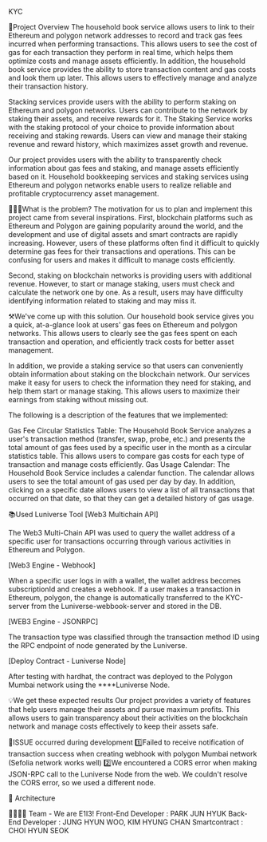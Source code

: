 KYC

💎Project Overview
The household book service allows users to link to their Ethereum and polygon network addresses to record and track gas fees incurred when performing transactions. This allows users to see the cost of gas for each transaction they perform in real time, which helps them optimize costs and manage assets efficiently. In addition, the household book service provides the ability to store transaction content and gas costs and look them up later. This allows users to effectively manage and analyze their transaction history.

Stacking services provide users with the ability to perform staking on Ethereum and polygon networks. Users can contribute to the network by staking their assets, and receive rewards for it. The Staking Service works with the staking protocol of your choice to provide information about receiving and staking rewards. Users can view and manage their staking revenue and reward history, which maximizes asset growth and revenue.

Our project provides users with the ability to transparently check information about gas fees and staking, and manage assets efficiently based on it. Household bookkeeping services and staking services using Ethereum and polygon networks enable users to realize reliable and profitable cryptocurrency asset management.


💁🏻‍♂️What is the problem?
The motivation for us to plan and implement this project came from several inspirations. First, blockchain platforms such as Ethereum and Polygon are gaining popularity around the world, and the development and use of digital assets and smart contracts are rapidly increasing. However, users of these platforms often find it difficult to quickly determine gas fees for their transactions and operations. This can be confusing for users and makes it difficult to manage costs efficiently.

Second, staking on blockchain networks is providing users with additional revenue. However, to start or manage staking, users must check and calculate the network one by one. As a result, users may have difficulty identifying information related to staking and may miss it.


⚒️We've come up with this solution.
Our household book service gives you a quick, at-a-glance look at users' gas fees on Ethereum and polygon networks. This allows users to clearly see the gas fees spent on each transaction and operation, and efficiently track costs for better asset management.

In addition, we provide a staking service so that users can conveniently obtain information about staking on the blockchain network. Our services make it easy for users to check the information they need for staking, and help them start or manage staking. This allows users to maximize their earnings from staking without missing out.

The following is a description of the features that we implemented:

Gas Fee Circular Statistics Table: The Household Book Service analyzes a user's transaction method (transfer, swap, probe, etc.) and presents the total amount of gas fees used by a specific user in the month as a circular statistics table. This allows users to compare gas costs for each type of transaction and manage costs efficiently.
Gas Usage Calendar: The Household Book Service includes a calendar function. The calendar allows users to see the total amount of gas used per day by day. In addition, clicking on a specific date allows users to view a list of all transactions that occurred on that date, so that they can get a detailed history of gas usage.

📚Used Luniverse Tool
[Web3 Multichain API]

The Web3 Multi-Chain API was used to query the wallet address of a specific user for transactions occurring through various activities in Ethereum and Polygon.

[Web3 Engine - Webhook]

When a specific user logs in with a wallet, the wallet address becomes subscriptionId and creates a webhook. If a user makes a transaction in Ethereum, polygon, the change is automatically transferred to the KYC-server from the Luniverse-webbook-server and stored in the DB.

[WEB3 Engine - JSONRPC]

The transaction type was classified through the transaction method ID using the RPC endpoint of node generated by the Luniverse.

[Deploy Contract - Luniverse Node]

After testing with hardhat, the contract was deployed to the Polygon Mumbai network using the ****Luniverse Node.


💡We get these expected results
Our project provides a variety of features that help users manage their assets and pursue maximum profits. This allows users to gain transparency about their activities on the blockchain network and manage costs effectively to keep their assets safe.


🚨ISSUE occurred during development
1️⃣Failed to receive notification of transaction success when creating webhook with polygon Mumbai network (Sefolia network works well)
2️⃣We encountered a CORS error when making JSON-RPC call to the Luniverse Node from the web. We couldn't resolve the CORS error, so we used a different node.

🎨 Architecture


👨‍👨‍👦‍👦 Team - We are E1I3!
Front-End Developer : PARK JUN HYUK
Back-End Developer : JUNG HYUN WOO, KIM HYUNG CHAN
Smartcontract : CHOI HYUN SEOK
